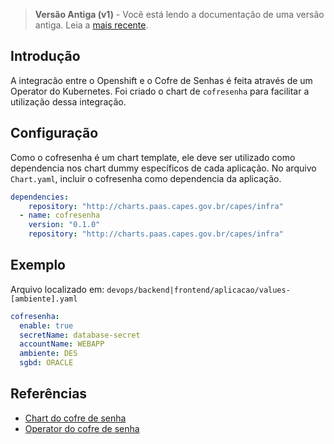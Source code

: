 > **Versão Antiga (v1)** - Você está lendo a documentação de uma versão antiga. Leia a [mais recente](cofre-senhas.md).  

## Introdução

A integracão entre o Openshift e o Cofre de Senhas é feita através de um Operator do Kubernetes.
Foi criado o chart de `cofresenha` para facilitar a utilização dessa integração.


## Configuração
Como o cofresenha é um chart template, ele deve ser utilizado como dependencia nos chart dummy específicos de cada aplicação. No arquivo `Chart.yaml`, incluir o cofresenha como dependencia da aplicação.
```yaml
dependencies:
    repository: "http://charts.paas.capes.gov.br/capes/infra"
  - name: cofresenha
    version: "0.1.0"
    repository: "http://charts.paas.capes.gov.br/capes/infra"

```

## Exemplo

Arquivo localizado em: `devops/backend|frontend/aplicacao/values-[ambiente].yaml`

```yaml
cofresenha:
  enable: true
  secretName: database-secret
  accountName: WEBAPP
  ambiente: DES
  sgbd: ORACLE
```


## Referências
- [Chart do cofre de senha](https://git.capes.gov.br/cgs/DEVOPS/helm/chart-cofresenha)
- [Operator do cofre de senha](https://git.capes.gov.br/cgs/DEVOPS/helm/chart-cofresenha-operator)